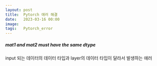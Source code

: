 ```yaml
---
layout: post
title:  Pytorch 애러 해결
date:   2023-03-16 00:00
image:  
tags:   Pytorch_error
---
```


##### mat1 and mat2 must have the same dtype
input 되는 데이터의 데이터 타입과 layer의 데이터 타입이 달라서 발생하는 애러
